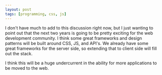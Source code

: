 ```yaml
---
layout: post
tags: [programming, css, js]
---
```


I don't have much to add to this discussion right now, but I just wanting to point out that the next two years is going to be pretty exciting for the web development community. I think some great frameworks and design patterns will be built around CSS, JS, and API's. We already have some great frameworks for the server side, so extending that to client side will fill out the stack.

I think this will be a huge undercurrent in the ability for more applications to be moved to the web.
